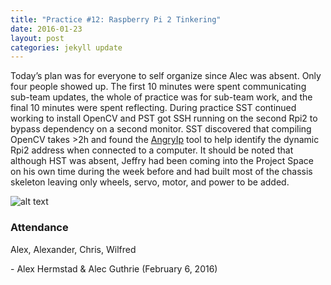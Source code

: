 ```yaml
---
title: "Practice #12: Raspberry Pi 2 Tinkering"
date: 2016-01-23
layout: post
categories: jekyll update
---
```


Today’s plan was for everyone to self organize since Alec was absent. Only four
people showed up. The first 10 minutes were spent communicating sub-team
updates, the whole of practice was for sub-team work, and the final 10 minutes
were spent reflecting. During practice SST continued working to install OpenCV
and PST got SSH running on the second Rpi2 to bypass dependency on a second
monitor. SST discovered that compiling OpenCV takes \>2h and found the
[AngryIp](http://angryip.org/) tool to help identify the dynamic Rpi2 address
when connected to a computer. It should be noted that although HST was absent,
Jeffry had been coming into the Project Space on his own time during the week
before and had built most of the chassis skeleton leaving only wheels, servo,
motor, and power to be added.

![alt
text](http://i.imgur.com/iY8OsJL.png
"Logo Title Text 1")


 

### Attendance

Alex, Alexander, Chris, Wilfred

 

\- Alex Hermstad & Alec Guthrie (February 6, 2016)
